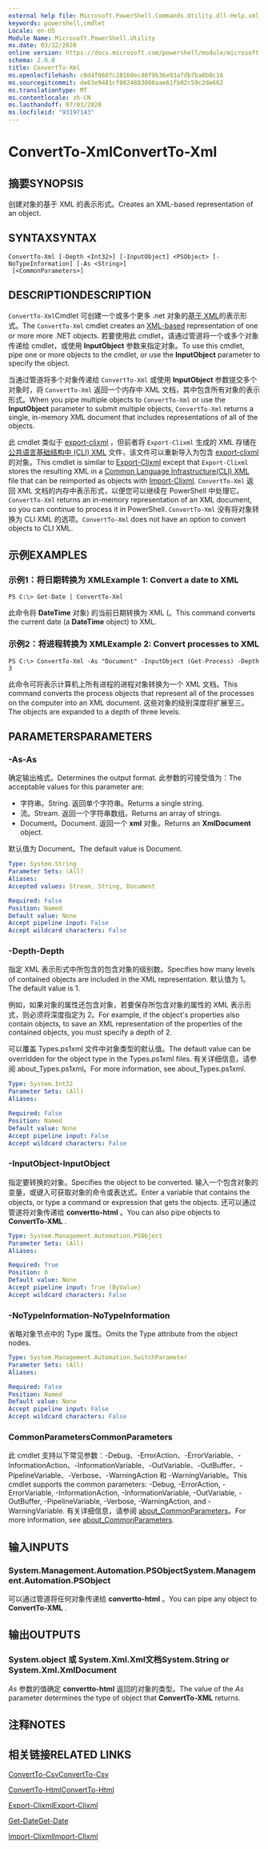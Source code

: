 ```yaml
---
external help file: Microsoft.PowerShell.Commands.Utility.dll-Help.xml
keywords: powershell,cmdlet
Locale: en-US
Module Name: Microsoft.PowerShell.Utility
ms.date: 03/12/2020
online version: https://docs.microsoft.com/powershell/module/microsoft.powershell.utility/convertto-xml?view=powershell-7&WT.mc_id=ps-gethelp
schema: 2.0.0
title: ConvertTo-Xml
ms.openlocfilehash: c8d4f0607c28160ec40f9b36e03afdb7ba8b0c16
ms.sourcegitcommit: de63e9481cf8024883060aae61fb02c59c2de662
ms.translationtype: MT
ms.contentlocale: zh-CN
ms.lasthandoff: 07/03/2020
ms.locfileid: "93197143"
---
```

# <span data-ttu-id="43a21-103">ConvertTo-Xml</span><span class="sxs-lookup"><span data-stu-id="43a21-103">ConvertTo-Xml</span></span>

## <span data-ttu-id="43a21-104">摘要</span><span class="sxs-lookup"><span data-stu-id="43a21-104">SYNOPSIS</span></span>
<span data-ttu-id="43a21-105">创建对象的基于 XML 的表示形式。</span><span class="sxs-lookup"><span data-stu-id="43a21-105">Creates an XML-based representation of an object.</span></span>

## <span data-ttu-id="43a21-106">SYNTAX</span><span class="sxs-lookup"><span data-stu-id="43a21-106">SYNTAX</span></span>

```
ConvertTo-Xml [-Depth <Int32>] [-InputObject] <PSObject> [-NoTypeInformation] [-As <String>]
 [<CommonParameters>]
```

## <span data-ttu-id="43a21-107">DESCRIPTION</span><span class="sxs-lookup"><span data-stu-id="43a21-107">DESCRIPTION</span></span>

<span data-ttu-id="43a21-108">`ConvertTo-Xml`Cmdlet 可创建一个或多个更多 .net 对象的[基于 XML](/dotnet/api/system.xml.xmldocument)的表示形式。</span><span class="sxs-lookup"><span data-stu-id="43a21-108">The `ConvertTo-Xml` cmdlet creates an [XML-based](/dotnet/api/system.xml.xmldocument) representation of one or more more .NET objects.</span></span> <span data-ttu-id="43a21-109">若要使用此 cmdlet，请通过管道将一个或多个对象传递给 cmdlet，或使用 **InputObject** 参数来指定对象。</span><span class="sxs-lookup"><span data-stu-id="43a21-109">To use this cmdlet, pipe one or more objects to the cmdlet, or use the **InputObject** parameter to specify the object.</span></span>

<span data-ttu-id="43a21-110">当通过管道将多个对象传递给 `ConvertTo-Xml` 或使用 **InputObject** 参数提交多个对象时，将 `ConvertTo-Xml` 返回一个内存中 XML 文档，其中包含所有对象的表示形式。</span><span class="sxs-lookup"><span data-stu-id="43a21-110">When you pipe multiple objects to `ConvertTo-Xml` or use the **InputObject** parameter to submit multiple objects, `ConvertTo-Xml` returns a single, in-memory XML document that includes representations of all of the objects.</span></span>

<span data-ttu-id="43a21-111">此 cmdlet 类似于 [export-clixml](./Export-Clixml.md) ，但前者将 `Export-Clixml` 生成的 XML 存储在 [公共语言基础结构中 (CLI) XML](https://www.ecma-international.org/publications/standards/Ecma-335.htm) 文件，该文件可以重新导入为包含 [export-clixml](./Import-Clixml.md)的对象。</span><span class="sxs-lookup"><span data-stu-id="43a21-111">This cmdlet is similar to [Export-Clixml](./Export-Clixml.md) except that `Export-Clixml` stores the resulting XML in a [Common Language Infrastructure(CLI) XML](https://www.ecma-international.org/publications/standards/Ecma-335.htm) file that can be reimported as objects with [Import-Clixml](./Import-Clixml.md).</span></span> <span data-ttu-id="43a21-112">`ConvertTo-Xml` 返回 XML 文档的内存中表示形式，以便您可以继续在 PowerShell 中处理它。</span><span class="sxs-lookup"><span data-stu-id="43a21-112">`ConvertTo-Xml` returns an in-memory representation of an XML document, so you can continue to process it in PowerShell.</span></span> <span data-ttu-id="43a21-113">`ConvertTo-Xml` 没有将对象转换为 CLI XML 的选项。</span><span class="sxs-lookup"><span data-stu-id="43a21-113">`ConvertTo-Xml` does not have an option to convert objects to CLI XML.</span></span>

## <span data-ttu-id="43a21-114">示例</span><span class="sxs-lookup"><span data-stu-id="43a21-114">EXAMPLES</span></span>

### <span data-ttu-id="43a21-115">示例1：将日期转换为 XML</span><span class="sxs-lookup"><span data-stu-id="43a21-115">Example 1: Convert a date to XML</span></span>

```
PS C:\> Get-Date | ConvertTo-Xml
```

<span data-ttu-id="43a21-116">此命令将 **DateTime** 对象) 的当前日期转换为 XML (。</span><span class="sxs-lookup"><span data-stu-id="43a21-116">This command converts the current date (a **DateTime** object) to XML.</span></span>

### <span data-ttu-id="43a21-117">示例2：将进程转换为 XML</span><span class="sxs-lookup"><span data-stu-id="43a21-117">Example 2: Convert processes to XML</span></span>

```
PS C:\> ConvertTo-Xml -As "Document" -InputObject (Get-Process) -Depth 3
```

<span data-ttu-id="43a21-118">此命令可将表示计算机上所有进程的进程对象转换为一个 XML 文档。</span><span class="sxs-lookup"><span data-stu-id="43a21-118">This command converts the process objects that represent all of the processes on the computer into an XML document.</span></span> <span data-ttu-id="43a21-119">这些对象的级别深度将扩展至三。</span><span class="sxs-lookup"><span data-stu-id="43a21-119">The objects are expanded to a depth of three levels.</span></span>

## <span data-ttu-id="43a21-120">PARAMETERS</span><span class="sxs-lookup"><span data-stu-id="43a21-120">PARAMETERS</span></span>

### <span data-ttu-id="43a21-121">-As</span><span class="sxs-lookup"><span data-stu-id="43a21-121">-As</span></span>

<span data-ttu-id="43a21-122">确定输出格式。</span><span class="sxs-lookup"><span data-stu-id="43a21-122">Determines the output format.</span></span>
<span data-ttu-id="43a21-123">此参数的可接受值为：</span><span class="sxs-lookup"><span data-stu-id="43a21-123">The acceptable values for this parameter are:</span></span>

- <span data-ttu-id="43a21-124">字符串。</span><span class="sxs-lookup"><span data-stu-id="43a21-124">String.</span></span>
<span data-ttu-id="43a21-125">返回单个字符串。</span><span class="sxs-lookup"><span data-stu-id="43a21-125">Returns a single string.</span></span>
- <span data-ttu-id="43a21-126">流。</span><span class="sxs-lookup"><span data-stu-id="43a21-126">Stream.</span></span>
<span data-ttu-id="43a21-127">返回一个字符串数组。</span><span class="sxs-lookup"><span data-stu-id="43a21-127">Returns an array of strings.</span></span>
- <span data-ttu-id="43a21-128">Document。</span><span class="sxs-lookup"><span data-stu-id="43a21-128">Document.</span></span>
<span data-ttu-id="43a21-129">返回一个 **xml** 对象。</span><span class="sxs-lookup"><span data-stu-id="43a21-129">Returns an **XmlDocument** object.</span></span>

<span data-ttu-id="43a21-130">默认值为 Document。</span><span class="sxs-lookup"><span data-stu-id="43a21-130">The default value is Document.</span></span>

```yaml
Type: System.String
Parameter Sets: (All)
Aliases:
Accepted values: Stream, String, Document

Required: False
Position: Named
Default value: None
Accept pipeline input: False
Accept wildcard characters: False
```

### <span data-ttu-id="43a21-131">-Depth</span><span class="sxs-lookup"><span data-stu-id="43a21-131">-Depth</span></span>

<span data-ttu-id="43a21-132">指定 XML 表示形式中所包含的包含对象的级别数。</span><span class="sxs-lookup"><span data-stu-id="43a21-132">Specifies how many levels of contained objects are included in the XML representation.</span></span> <span data-ttu-id="43a21-133">默认值为 1。</span><span class="sxs-lookup"><span data-stu-id="43a21-133">The default value is 1.</span></span>

<span data-ttu-id="43a21-134">例如，如果对象的属性还包含对象，若要保存所包含对象的属性的 XML 表示形式，则必须将深度指定为 2。</span><span class="sxs-lookup"><span data-stu-id="43a21-134">For example, if the object's properties also contain objects, to save an XML representation of the properties of the contained objects, you must specify a depth of 2.</span></span>

<span data-ttu-id="43a21-135">可以覆盖 Types.ps1xml 文件中对象类型的默认值。</span><span class="sxs-lookup"><span data-stu-id="43a21-135">The default value can be overridden for the object type in the Types.ps1xml files.</span></span> <span data-ttu-id="43a21-136">有关详细信息，请参阅 about_Types.ps1xml。</span><span class="sxs-lookup"><span data-stu-id="43a21-136">For more information, see about_Types.ps1xml.</span></span>

```yaml
Type: System.Int32
Parameter Sets: (All)
Aliases:

Required: False
Position: Named
Default value: None
Accept pipeline input: False
Accept wildcard characters: False
```

### <span data-ttu-id="43a21-137">-InputObject</span><span class="sxs-lookup"><span data-stu-id="43a21-137">-InputObject</span></span>

<span data-ttu-id="43a21-138">指定要转换的对象。</span><span class="sxs-lookup"><span data-stu-id="43a21-138">Specifies the object to be converted.</span></span> <span data-ttu-id="43a21-139">输入一个包含对象的变量，或键入可获取对象的命令或表达式。</span><span class="sxs-lookup"><span data-stu-id="43a21-139">Enter a variable that contains the objects, or type a command or expression that gets the objects.</span></span> <span data-ttu-id="43a21-140">还可以通过管道将对象传递给 **convertto-html** 。</span><span class="sxs-lookup"><span data-stu-id="43a21-140">You can also pipe objects to **ConvertTo-XML** .</span></span>

```yaml
Type: System.Management.Automation.PSObject
Parameter Sets: (All)
Aliases:

Required: True
Position: 0
Default value: None
Accept pipeline input: True (ByValue)
Accept wildcard characters: False
```

### <span data-ttu-id="43a21-141">-NoTypeInformation</span><span class="sxs-lookup"><span data-stu-id="43a21-141">-NoTypeInformation</span></span>

<span data-ttu-id="43a21-142">省略对象节点中的 Type 属性。</span><span class="sxs-lookup"><span data-stu-id="43a21-142">Omits the Type attribute from the object nodes.</span></span>

```yaml
Type: System.Management.Automation.SwitchParameter
Parameter Sets: (All)
Aliases:

Required: False
Position: Named
Default value: None
Accept pipeline input: False
Accept wildcard characters: False
```

### <span data-ttu-id="43a21-143">CommonParameters</span><span class="sxs-lookup"><span data-stu-id="43a21-143">CommonParameters</span></span>

<span data-ttu-id="43a21-144">此 cmdlet 支持以下常见参数：-Debug、-ErrorAction、-ErrorVariable、-InformationAction、-InformationVariable、-OutVariable、-OutBuffer、-PipelineVariable、-Verbose、-WarningAction 和 -WarningVariable。</span><span class="sxs-lookup"><span data-stu-id="43a21-144">This cmdlet supports the common parameters: -Debug, -ErrorAction, -ErrorVariable, -InformationAction, -InformationVariable, -OutVariable, -OutBuffer, -PipelineVariable, -Verbose, -WarningAction, and -WarningVariable.</span></span> <span data-ttu-id="43a21-145">有关详细信息，请参阅 [about_CommonParameters](https://go.microsoft.com/fwlink/?LinkID=113216)。</span><span class="sxs-lookup"><span data-stu-id="43a21-145">For more information, see [about_CommonParameters](https://go.microsoft.com/fwlink/?LinkID=113216).</span></span>

## <span data-ttu-id="43a21-146">输入</span><span class="sxs-lookup"><span data-stu-id="43a21-146">INPUTS</span></span>

### <span data-ttu-id="43a21-147">System.Management.Automation.PSObject</span><span class="sxs-lookup"><span data-stu-id="43a21-147">System.Management.Automation.PSObject</span></span>

<span data-ttu-id="43a21-148">可以通过管道将任何对象传递给 **convertto-html** 。</span><span class="sxs-lookup"><span data-stu-id="43a21-148">You can pipe any object to **ConvertTo-XML** .</span></span>

## <span data-ttu-id="43a21-149">输出</span><span class="sxs-lookup"><span data-stu-id="43a21-149">OUTPUTS</span></span>

### <span data-ttu-id="43a21-150">System.object 或 System.Xml.Xml文档</span><span class="sxs-lookup"><span data-stu-id="43a21-150">System.String or System.Xml.XmlDocument</span></span>

<span data-ttu-id="43a21-151">*As* 参数的值确定 **convertto-html** 返回的对象的类型。</span><span class="sxs-lookup"><span data-stu-id="43a21-151">The value of the *As* parameter determines the type of object that **ConvertTo-XML** returns.</span></span>

## <span data-ttu-id="43a21-152">注释</span><span class="sxs-lookup"><span data-stu-id="43a21-152">NOTES</span></span>

## <span data-ttu-id="43a21-153">相关链接</span><span class="sxs-lookup"><span data-stu-id="43a21-153">RELATED LINKS</span></span>

[<span data-ttu-id="43a21-154">ConvertTo-Csv</span><span class="sxs-lookup"><span data-stu-id="43a21-154">ConvertTo-Csv</span></span>](ConvertTo-Csv.md)

[<span data-ttu-id="43a21-155">ConvertTo-Html</span><span class="sxs-lookup"><span data-stu-id="43a21-155">ConvertTo-Html</span></span>](ConvertTo-Html.md)

[<span data-ttu-id="43a21-156">Export-Clixml</span><span class="sxs-lookup"><span data-stu-id="43a21-156">Export-Clixml</span></span>](Export-Clixml.md)

[<span data-ttu-id="43a21-157">Get-Date</span><span class="sxs-lookup"><span data-stu-id="43a21-157">Get-Date</span></span>](Get-Date.md)

[<span data-ttu-id="43a21-158">Import-Clixml</span><span class="sxs-lookup"><span data-stu-id="43a21-158">Import-Clixml</span></span>](Import-Clixml.md)
